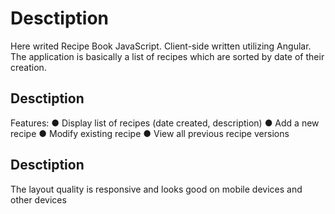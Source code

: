 # Desctiption

Here writed Recipe Book JavaScript. Client-side written utilizing Angular. The application is basically a list of recipes which are sorted by date of their creation.

## Desctiption

Features:
        ● Display list of recipes (date created, description)
        ● Add a new recipe
        ● Modify existing recipe
        ● View all previous recipe versions

## Desctiption

The layout quality is responsive and looks good on mobile devices and other devices